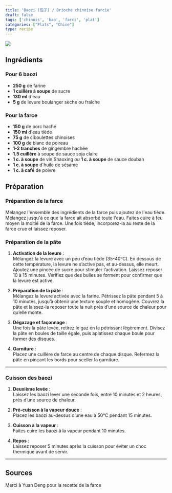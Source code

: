 ```yaml
---
title: 'Baozi (包子) / Brioche chinoise farcie'
draft: false
tags: ['chinois', 'bao', 'farci', 'plat']
categories: ["Plats", "Chine"]
type: recipe
---
```


![](../images/mantou.jpeg)

<!-- section -->

## Ingrédients

### Pour 6 baozi

- **250 g** de farine
- **1 cuillère à soupe** de sucre
- **130 ml** d'eau
- **5 g** de levure boulanger sèche ou fraîche

### Pour la farce

- **150 g** de porc haché
- **150 ml** d'eau tiède
- **75 g** de ciboulettes chinoises
- **100 g** de blanc de poireau
- **1-2 tranches** de gingembre hachée
- **1.5 cuillère** à soupe de sauce soja claire
- **1 c. à soupe** de vin Shaoxing *ou* **1 c. à soupe** de sauce douban
- **1 c. à soupe** d'huile de sésame
- **1 c. à café** de poivre

<!-- section -->
## Préparation

### Préparation de la farce

Mélangez l'ensemble des ingrédients de la farce puis ajoutez de l'eau tiède. Mélangez jusqu'à ce que la farce ait absorbé toute l'eau. Faites cuire à feu moyen la moitié de la farce. Une fois tiède, incorporez-la au reste de la farce crue et laissez reposer.

### Préparation de la pâte

1. **Activation de la levure** :  
   Mélangez la levure avec un peu d’eau tiède (35-40°C). En dessous de cette température, la levure ne s’active pas, et au-dessus, elle meurt. Ajoutez une pincée de sucre pour stimuler l’activation. Laissez reposer 10 à 15 minutes. Vérifiez que des bulles se forment pour confirmer que la levure est active.  

2. **Préparation de la pâte** :  
   Mélangez la levure activée avec la farine. Pétrissez la pâte pendant 5 à 10 minutes, jusqu’à obtenir une texture souple et homogène. Couvrez la pâte et laissez-la reposer toute la nuit près d’une source de chaleur pour qu’elle monte.  

3. **Dégazage et façonnage** :  
   Une fois la pâte levée, retirez le gaz en la pétrissant légèrement. Divisez la pâte en boules de taille égale, puis aplatissez chaque boule pour former des disques.  

4. **Garniture** :  
   Placez une cuillère de farce au centre de chaque disque. Refermez la pâte en pinçant les bords pour sceller la garniture.

---

### Cuisson des baozi

1. **Deuxième levée** :  
   Laissez les baozi lever une seconde fois, entre 10 minutes et 2 heures, près d’une source de chaleur.  

2. **Pré-cuisson à la vapeur douce** :  
   Placez les baozi au-dessus d’une eau à 50°C pendant 15 minutes.  

3. **Cuisson à la vapeur** :  
   Faites cuire les baozi à la vapeur pendant 10 minutes.  

4. **Repos** :  
   Laissez reposer 5 minutes après la cuisson pour éviter un choc thermique avant de servir.  

---

## Sources

Merci à Yuan Deng pour la recette de la farce
